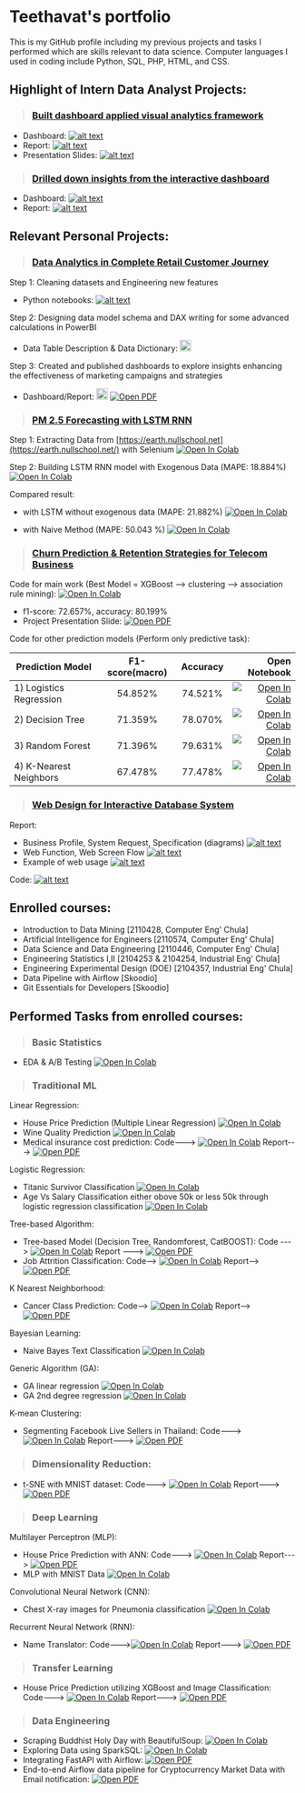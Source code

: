 # Teethavat's portfolio

This is my GitHub profile including my previous projects and tasks I performed which are skills relevant to data science. Computer languages I used in coding include Python, SQL, PHP, HTML, and CSS. 

## Highlight of Intern Data Analyst Projects:

> ### [Built dashboard applied visual analytics framework](https://github.com/teethavattcp/teethavat_port_data/tree/main/Intern_Proj_DA/01_Visual_Analytics_Dashboard "Go to folder in Github") 

* Dashboard: [![alt text](https://github.com/teethavattcp/teethavat_port_data/blob/main/img/badge_img.gif "Open Dashboard")](https://github.com/teethavattcp/teethavat_port_data/blob/main/Intern_Proj_DA/01_Visual_Analytics_Dashboard/Intern_01_VA_Dashboard.jpg)
* Report: [![alt text](https://github.com/teethavattcp/teethavat_port_data/blob/main/img/badge_pdf.gif "Open PDF")](https://github.com/teethavattcp/teethavat_port_data/blob/main/Intern_Proj_DA/01_Visual_Analytics_Dashboard/Intern_01_report_VA_dashboard.pdf)
* Presentation Slides: [![alt text](https://github.com/teethavattcp/teethavat_port_data/blob/main/img/badge_pdf.gif "Open PDF")](https://github.com/teethavattcp/teethavat_port_data/blob/main/Intern_Proj_DA/01_Visual_Analytics_Dashboard/Intern_01_slides_VA.pdf)

> ### [Drilled down insights from the interactive dashboard](https://github.com/teethavattcp/teethavat_port_data/tree/main/Intern_Proj_DA/02_COVID_Interactive_Dashboard "Go to folder in Github")
* Dashboard: [![alt text](https://github.com/teethavattcp/teethavat_port_data/blob/main/img/badge_img.gif "Open Dashboard")](https://github.com/teethavattcp/teethavat_port_data/blob/main/Intern_Proj_DA/02_COVID_Interactive_Dashboard/Intern_02_Interactive_Dashboard_final.png)
* Report: [![alt text](https://github.com/teethavattcp/teethavat_port_data/blob/main/img/badge_pdf.gif "Open PDF")](https://github.com/teethavattcp/teethavat_port_data/blob/main/Intern_Proj_DA/02_COVID_Interactive_Dashboard/Intern_02_report_interactive_dashboard.pdf)

## Relevant Personal Projects:

> ### [Data Analytics in Complete Retail Customer Journey](https://github.com/teethavattcp/teethavat_port_data/tree/main/Projects/202408_Complete_MKT_Journey "Go to folder in Github")

Step 1: Cleaning datasets and Engineering new features
* Python notebooks: [![alt text](https://github.com/teethavattcp/teethavat_port_data/blob/main/img/badge_openfile.gif "Open File Path in Github")](https://github.com/teethavattcp/teethavat_port_data/tree/main/Projects/202408_Complete_MKT_Journey/ipynb_notebook)
      
Step 2: Designing data model schema and DAX writing for some advanced calculations in PowerBI
* <span>Data Table Description & Data Dictionary: <a href="https://docs.google.com/spreadsheets/d/190wt5TP_4wxGQaLIXVoDUb_nQ7ByrKxX/edit?usp=sharing&ouid=111972774597888880459&rtpof=true&sd=true"><img src="https://github.com/teethavattcp/teethavat_port_data/blob/main/img/badge_excel.gif" alt="Open Excel" style="height:20px;"></a></span>
      
Step 3: Created and published dashboards to explore insights enhancing the effectiveness of marketing campaigns and strategies
* <span>Dashboard/Report: <a href="https://app.fabric.microsoft.com/view?r=eyJrIjoiOGZjNWRjMWEtZWQwOS00NTc2LWI1MmEtNzQ3MjY1NWE3ZGY1IiwidCI6IjI3MWQ1ZTdiLTEzNTAtNGI5Ni1hYjg0LTUyZGJkYTRjZjQwYyIsImMiOjEwfQ%3D%3D&pageName=3936180ee4b4e0b306a6"><img src="https://github.com/teethavattcp/teethavat_port_data/blob/main/img/badge_powerBIService.gif" alt="View in Power BI Service (Web)" style="height:20px;"></a></span>
      [![Open PDF](https://github.com/teethavattcp/teethavat_port_data/blob/main/img/badge_pdf.gif)](https://github.com/teethavattcp/teethavat_port_data/blob/main/Projects/202408_Complete_MKT_Journey/Complete_journey_Dashboard_publish_static.pdf)
> ### [PM 2.5 Forecasting with LSTM RNN](https://github.com/teethavattcp/teethavat_port_data/tree/main/Projects/01_PM_2.5_Forecasting_with_LSTM_RNN "Go to folder in Github")

Step 1: Extracting Data from [https://earth.nullschool.net](https://earth.nullschool.net/) with Selenium [![Open In Colab](https://github.com/Teethavattcp/teethavat_port_data/blob/main/img/colab-badge.svg)](https://colab.research.google.com/drive/1zLPFnpIX3Hk1bdTPUKAtQ0Z4AJTXpfpH?usp=sharing)

Step 2: Building LSTM RNN model with Exogenous Data (MAPE: 18.884%) [![Open In Colab](https://github.com/Teethavattcp/teethavat_port_data/blob/main/img/colab-badge.svg)](https://colab.research.google.com/drive/1lg2AJyZOjypWqPZS9s2pAIJ6gtUiEstE?usp=sharing)

Compared result:

* with LSTM without exogenous data (MAPE: 21.882%) [![Open In Colab](https://github.com/Teethavattcp/teethavat_port_data/blob/main/img/colab-badge.svg)](https://colab.research.google.com/drive/1zPgGMfIdcmhy2iL0ihxQt6M9dvftewBz?usp=sharing)

* with Naive Method (MAPE: 50.043 %) [![Open In Colab](https://github.com/Teethavattcp/teethavat_port_data/blob/main/img/colab-badge.svg)](https://colab.research.google.com/drive/1M2D-IPBm5CVwQVscWA4b6fid70SRcdw_?usp=sharing)

> ### [Churn Prediction & Retention Strategies for Telecom Business](https://github.com/teethavattcp/teethavat_port_data/tree/main/Projects/02_Churn_Prediction_%26_Retention_Strategies_for_Telecom_Business "Go to folder in Github")

Code for main work (Best Model = XGBoost --> clustering --> association rule mining): [![Open In Colab](https://github.com/Teethavattcp/teethavat_port_data/blob/main/img/colab-badge.svg)](https://colab.research.google.com/drive/1qZGmhF9Jft5VHlxWHva9BXMTEdDejth2?usp=sharing)
* f1-score: 72.657%, accuracy: 80.199% 
* Project Presentation Slide: [![Open PDF](https://github.com/teethavattcp/teethavat_port_data/blob/main/img/badge_pdf.gif)](https://drive.google.com/file/d/18DHvPsWPEvvzjNDww-H5U23UMtdbeiIp/view?usp=sharing)

Code for other prediction models (Perform only predictive task):

| Prediction Model        | F1-score(macro)| Accuracy  | Open Notebook                                                                                             |
| ----------------------- |:--------------:| :--------:| ---------------------------------------------------------------------------------------------------------:| 
| 1) Logistics Regression | 54.852%        | 74.521%   | [![Open In Colab](https://github.com/Teethavattcp/teethavat_port_data/blob/main/img/colab-badge.svg)](https://colab.research.google.com/drive/1seBXoAoBpdqaxq2Uwx12H3vSoIVT7QoR?usp=sharing) |
| 2) Decision Tree        | 71.359%        | 78.070%   | [![Open In Colab](https://github.com/Teethavattcp/teethavat_port_data/blob/main/img/colab-badge.svg)](https://colab.research.google.com/drive/1UMKEKYmSaUGkXpbp27T1yDlqq4k8U1BS?usp=sharing) |
| 3) Random Forest        | 71.396%        | 79.631%   | [![Open In Colab](https://github.com/Teethavattcp/teethavat_port_data/blob/main/img/colab-badge.svg)](https://colab.research.google.com/drive/1e81g6jMNympIRsciU6cwAARPy76IbitM?usp=sharing) |
| 4) K-Nearest Neighbors  | 67.478%        | 77.478%   | [![Open In Colab](https://github.com/Teethavattcp/teethavat_port_data/blob/main/img/colab-badge.svg)](https://colab.research.google.com/drive/1VUd6g-PQivLkMT8OwecmnyBJRzOui0D4?usp=sharing) |

> ### [Web Design for Interactive Database System](https://github.com/teethavattcp/teethavat_port_data/tree/main/Projects/03_Interactive_Database_Website_System "Go to folder in Github")

Report:
* Business Profile, System Request, Specification (diagrams) [![alt text](https://github.com/teethavattcp/teethavat_port_data/blob/main/img/badge_pdf.gif "Open PDF")](https://github.com/teethavattcp/teethavat_port_data/blob/main/Projects/03_Interactive_Database_Website_System/03_Interactive_db_web_01_Biz_Request_Spec.pdf)
* Web Function, Web Screen Flow [![alt text](https://github.com/teethavattcp/teethavat_port_data/blob/main/img/badge_pdf.gif "Open PDF")](https://github.com/teethavattcp/teethavat_port_data/blob/main/Projects/03_Interactive_Database_Website_System/03_Interactive_db_web_02_Func_ScreenFlow.pdf)
* Example of web usage [![alt text](https://github.com/teethavattcp/teethavat_port_data/blob/main/img/badge_pdf.gif "Open PDF")](https://github.com/teethavattcp/teethavat_port_data/blob/main/Projects/03_Interactive_Database_Website_System/03_Interactive_db_web_03_Example_usage.pdf)

Code: [![alt text](https://github.com/teethavattcp/teethavat_port_data/blob/main/img/badge_openfile.gif "Open File Path in Github")](https://github.com/teethavattcp/teethavat_port_data/tree/main/Projects/03_Interactive_Database_Website_System/Comp%20IT%20Final%20Project%20Code)

## Enrolled courses:
* Introduction to Data Mining [2110428, Computer Eng' Chula]
* Artificial Intelligence for Engineers [2110574, Computer Eng' Chula]
* Data Science and Data Engineering [2110446, Computer Eng' Chula]
* Engineering Statistics I,II [2104253 & 2104254, Industrial Eng' Chula]
* Engineering Experimental Design (DOE) [2104357, Industrial Eng' Chula]
* Data Pipeline with Airflow [Skoodio]
* Git Essentials for Developers [Skoodio]

## Performed Tasks from enrolled courses:
> ### Basic Statistics
* EDA & A/B Testing [![Open In Colab](https://github.com/Teethavattcp/teethavat_port_data/blob/main/img/colab-badge.svg "Open .ipynb")](https://colab.research.google.com/drive/18wXoPUpuv9nFoIgz8iLJh6sA950QuIQr#scrollTo=QdcLP_oG3DNE)
> ### Traditional ML 
Linear Regression: 
* House Price Prediction (Multiple Linear Regression) [![Open In Colab](https://github.com/Teethavattcp/teethavat_port_data/blob/main/img/colab-badge.svg "House Price Prediction (Multiple Linear Regression)")](https://colab.research.google.com/drive/1s3SiOHarZ7IFSQk8Y_GXAKgJfyWoooHl) 
* Wine Quality Prediction [![Open In Colab](https://github.com/Teethavattcp/teethavat_port_data/blob/main/img/colab-badge.svg "Wine Quality Prediction")](https://colab.research.google.com/drive/1YiczsOJBonyaK2tpb6ybjhXBMHOWkzTB#scrollTo=mg2ZryWkGsLd)
* Medical insurance cost prediction: Code---> [![Open In Colab](https://github.com/Teethavattcp/teethavat_port_data/blob/main/img/colab-badge.svg "Medical insurance cost prediction")](https://colab.research.google.com/drive/1G3HBqX-PoIpRgbV1AX3SIuBRuQvnsG_o) Report---> [![Open PDF](https://github.com/teethavattcp/teethavat_port_data/blob/main/img/badge_pdf.gif "Open report")](https://drive.google.com/file/d/1eBL-pa06QKyMHjWB0KYM59qHe431F-Me/view?usp=sharing)

Logistic Regression: 
* Titanic Survivor Classification [![Open In Colab](https://github.com/Teethavattcp/teethavat_port_data/blob/main/img/colab-badge.svg "Titanic Survivor Classification")](https://colab.research.google.com/drive/1h1bDf7HBysBoQSB7CCa-8CY7t9gC72yR#scrollTo=01BWtH7hIfJc) 
* Age Vs Salary Classification either obove 50k or less 50k through logistic regression classification [![Open In Colab](https://github.com/Teethavattcp/teethavat_port_data/blob/main/img/colab-badge.svg "Age Vs Salary Classification either obove 50k or less 50k")](https://colab.research.google.com/drive/1n3M5Wp2PQ4RM22QrudPxJ5afgiXzuO80)

Tree-based Algorithm: 
* Tree-based Model (Decision Tree, Randomforest, CatBOOST): Code ---> [![Open In Colab](https://github.com/Teethavattcp/teethavat_port_data/blob/main/img/colab-badge.svg "Tree-based Model: DT, RF, CatBOOST")](https://colab.research.google.com/drive/19DeXZbOHxNpwBhCQpXPzDCZ2smFrWQ_Q#scrollTo=EkS1kpKNFUet)  Report ---> [![Open PDF](https://github.com/teethavattcp/teethavat_port_data/blob/main/img/badge_pdf.gif "Open performance summary report")](https://drive.google.com/drive/folders/1uLrittAvh9GmRMqkcfWA5uBEAPqGwndZ)
* Job Attrition Classification: Code--> [![Open In Colab](https://github.com/Teethavattcp/teethavat_port_data/blob/main/img/colab-badge.svg "Job Attrition Classification")](https://colab.research.google.com/drive/1q2M7m7Ucu1hLS4azDyh_15LQqfQEAL97)  Report--> [![Open PDF](https://github.com/teethavattcp/teethavat_port_data/blob/main/img/badge_pdf.gif "Open report")](https://drive.google.com/file/d/1HLrDeCIuvTaEg5EqWmS6Aan8NB4KHEHd/view?usp=sharing)

K Nearest Neighborhood:
* Cancer Class Prediction: Code--> [![Open In Colab](https://github.com/Teethavattcp/teethavat_port_data/blob/main/img/colab-badge.svg "Cancer Class Prediction")](https://colab.research.google.com/drive/1hJhe_oMPlrjWxiM6pxSKMCW_g1Ist7fc)  Report--> [![Open PDF](https://github.com/teethavattcp/teethavat_port_data/blob/main/img/badge_pdf.gif "Open report")](https://drive.google.com/drive/folders/1a-rRNaV64jV7ZuWbUd5bBeBb0tkzwKKz)

Bayesian Learning:
* Naive Bayes Text Classification [![Open In Colab](https://github.com/Teethavattcp/teethavat_port_data/blob/main/img/colab-badge.svg "Naive Bayes Text Classification")](https://colab.research.google.com/drive/1j2TXtFzttokVdcvYkYYJPpx54XOcbJ0s#scrollTo=CZZ8olMIJh5P)

Generic Algorithm (GA): 
* GA linear regression [![Open In Colab](https://github.com/Teethavattcp/teethavat_port_data/blob/main/img/colab-badge.svg "GA linear regression")](https://colab.research.google.com/drive/1eqe8LAITgb4SuugKlcUwGNzietQR9QBi#scrollTo=Kun4KzlzzO76) 
* GA 2nd degree regression [![Open In Colab](https://github.com/Teethavattcp/teethavat_port_data/blob/main/img/colab-badge.svg "GA 2nddegree regression")](https://colab.research.google.com/drive/1z4TpTbC-hpOq1bPt8uvyW_Hiz1symn2r)

K-mean Clustering:
* Segmenting Facebook Live Sellers in Thailand: Code---> [![Open In Colab](https://github.com/Teethavattcp/teethavat_port_data/blob/main/img/colab-badge.svg "Facebook Live Sellers in Thailand")](https://colab.research.google.com/drive/1hkUrGExeIaJgaBWvDrppN17cwUYGitbQ) Report---> [![Open PDF](https://github.com/teethavattcp/teethavat_port_data/blob/main/img/badge_pdf.gif "Open report")](https://drive.google.com/file/d/1I-dR1JMGMf_kwxOZb6-xrceqnk-Vro7B/view?usp=sharing)

> ### Dimensionality Reduction:
* t-SNE with MNIST dataset: Code---> [![Open In Colab](https://github.com/Teethavattcp/teethavat_port_data/blob/main/img/colab-badge.svg "MNIST tSNE")](https://colab.research.google.com/drive/1s39dCBJGsL5ocFUBbdpc0lhr2A40yQQ-) Report---> [![Open PDF](https://github.com/teethavattcp/teethavat_port_data/blob/main/img/badge_pdf.gif "Open report")](https://drive.google.com/file/d/1E7cHfCsE0VzTlxBIUy2FCH-tII2k97jN/view?usp=sharing)

> ### Deep Learning
Multilayer Perceptron (MLP): 
* House Price Prediction with ANN: Code---> [![Open In Colab](https://github.com/Teethavattcp/teethavat_port_data/blob/main/img/colab-badge.svg "GA linear regression")](https://colab.research.google.com/drive/1bWt-3z4iuGjLoSlR4RS8U9Ndes5BeY7T) Report---> [![Open PDF](https://github.com/teethavattcp/teethavat_port_data/blob/main/img/badge_pdf.gif "Open report")](https://drive.google.com/file/d/158NeOLrQQuhnGypyLmVJY4dnvMazjJZS/view?usp=sharing)
* MLP with MNIST Data [![Open In Colab](https://github.com/Teethavattcp/teethavat_port_data/blob/main/img/colab-badge.svg "MNIST MLP")](https://colab.research.google.com/drive/1m3wQrxSZGWdjmr4rvc_UlCKGH4dbjdKz)

Convolutional Neural Network (CNN):
* Chest X-ray images for Pneumonia classification [![Open In Colab](https://github.com/Teethavattcp/teethavat_port_data/blob/main/img/colab-badge.svg "Chest X-Ray Images for Pneumonia classification")](https://colab.research.google.com/drive/1wExHQx8HUVuBgWEejbUMy-8tScC3Xln1)

Recurrent Neural Network (RNN):
* Name Translator: Code--->[![Open In Colab](https://github.com/Teethavattcp/teethavat_port_data/blob/main/img/colab-badge.svg "Name Translator")](https://colab.research.google.com/drive/1m3wQrxSZGWdjmr4rvc_UlCKGH4dbjdKz) Report---> [![Open PDF](https://github.com/teethavattcp/teethavat_port_data/blob/main/img/badge_pdf.gif "Open report")](https://drive.google.com/file/d/1CeA3xXC6peJHGvHbfMG4PvI4YLDKvqOG/view?usp=sharing)

> ### Transfer Learning
* House Price Prediction utilizing XGBoost and Image Classification: Code---> [![Open In Colab](https://github.com/Teethavattcp/teethavat_port_data/blob/main/img/colab-badge.svg)](https://colab.research.google.com/drive/1fqLke9tGwub-z-0Cnn9NeSS4VpaSoMrW) Report---> [![Open PDF](https://github.com/teethavattcp/teethavat_port_data/blob/main/img/badge_pdf.gif "Open report")](https://drive.google.com/file/d/14gVuIB4wwDwRMqoNWPmhi9yDpgHd_xR9/view?usp=sharing)
> ### Data Engineering
* Scraping Buddhist Holy Day with BeautifulSoup: [![Open In Colab](https://github.com/Teethavattcp/teethavat_port_data/blob/main/img/colab-badge.svg)](https://colab.research.google.com/drive/19RCxI0TU__JJcFQNlBB2tv03_6zOo6eX?authuser=2#scrollTo=N7tfQWTVC3HI) 
* Exploring Data using SparkSQL: [![Open In Colab](https://github.com/Teethavattcp/teethavat_port_data/blob/main/img/colab-badge.svg)](https://colab.research.google.com/drive/148KVMvM6tcHV5F0BN-KyYywNVtQfPk3z?authuser=2#scrollTo=8u0T8qfBmg84)
* Integrating FastAPI with Airflow: [![Open PDF](https://github.com/teethavattcp/teethavat_port_data/blob/main/img/badge_pdf.gif "Open report")](https://drive.google.com/file/d/1cg5OJdaxl4RMiw6src8nu7l7uL8Cm2ri/view?usp=drive_link)
* End-to-end Airflow data pipeline for Cryptocurrency Market Data with Email notification: [![Open PDF](https://github.com/teethavattcp/teethavat_port_data/blob/main/img/badge_pdf.gif "Open report")](https://drive.google.com/file/d/1RI6E3cR62oVNGFHthT-JVAwBDxKxZzlq/view?usp=drive_link)
